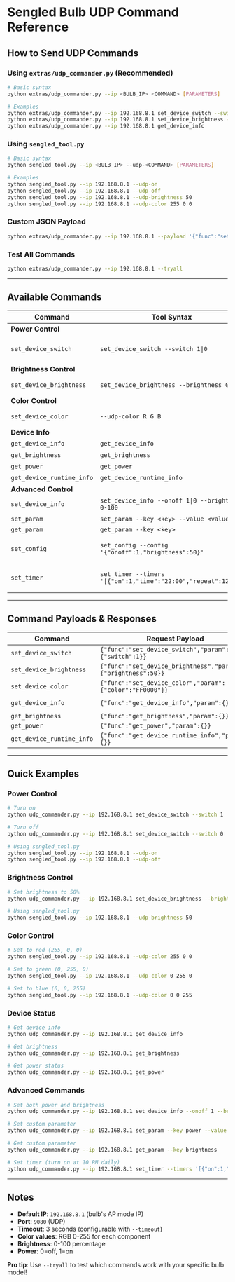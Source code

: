 # Sengled Bulb UDP Command Reference

## **How to Send UDP Commands**

### **Using `extras/udp_commander.py` (Recommended)**
```bash
# Basic syntax
python extras/udp_commander.py --ip <BULB_IP> <COMMAND> [PARAMETERS]

# Examples
python extras/udp_commander.py --ip 192.168.8.1 set_device_switch --switch 1
python extras/udp_commander.py --ip 192.168.8.1 set_device_brightness --brightness 50
python extras/udp_commander.py --ip 192.168.8.1 get_device_info
```

### **Using `sengled_tool.py`**
```bash
# Basic syntax
python sengled_tool.py --ip <BULB_IP> --udp-<COMMAND> [PARAMETERS]

# Examples
python sengled_tool.py --ip 192.168.8.1 --udp-on
python sengled_tool.py --ip 192.168.8.1 --udp-off
python sengled_tool.py --ip 192.168.8.1 --udp-brightness 50
python sengled_tool.py --ip 192.168.8.1 --udp-color 255 0 0
```

### **Custom JSON Payload**
```bash
python extras/udp_commander.py --ip 192.168.8.1 --payload '{"func":"set_device_switch","param":{"switch":1}}'
```

### **Test All Commands**
```bash
python extras/udp_commander.py --ip 192.168.8.1 --tryall
```

---

## **Available Commands**

| **Command** | **Tool Syntax** | **Parameters** | **Example** |
|-------------|-----------------|----------------|-------------|
| **Power Control** |
| `set_device_switch` | `set_device_switch --switch 1\|0` | `switch`: 0=off, 1=on | `set_device_switch --switch 1` |
| **Brightness Control** |
| `set_device_brightness` | `set_device_brightness --brightness 0-100` | `brightness`: 0-100 | `set_device_brightness --brightness 50` |
| **Color Control** |
| `set_device_color` | `--udp-color R G B` | `color`: RGB hex string | `--udp-color 255 0 0` |
| **Device Info** |
| `get_device_info` | `get_device_info` | None | `get_device_info` |
| `get_brightness` | `get_brightness` | None | `get_brightness` |
| `get_power` | `get_power` | None | `get_power` |
| `get_device_runtime_info` | `get_device_runtime_info` | None | `get_device_runtime_info` |
| **Advanced Control** |
| `set_device_info` | `set_device_info --onoff 1\|0 --brightness 0-100` | `onoff`, `brightness` | `set_device_info --onoff 1 --brightness 75` |
| `set_param` | `set_param --key <key> --value <value>` | `key`, `value` | `set_param --key power --value 1` |
| `get_param` | `get_param --key <key>` | `key` | `get_param --key brightness` |
| `set_config` | `set_config --config '{"onoff":1,"brightness":50}'` | `config`: JSON string | `set_config --config '{"onoff":1,"brightness":50}'` |
| `set_timer` | `set_timer --timers '[{"on":1,"time":"22:00","repeat":127}]'` | `timers`: JSON string | `set_timer --timers '[{"on":1,"time":"22:00","repeat":127}]'` |

---

## **Command Payloads & Responses**

| **Command** | **Request Payload** | **Response Payload** |
|-------------|-------------------|-------------------|
| `set_device_switch` | `{"func":"set_device_switch","param":{"switch":1}}` | `{"func":"set_device_switch","result":{"ret":0,"msg":"success"}}` |
| `set_device_brightness` | `{"func":"set_device_brightness","param":{"brightness":50}}` | `{"func":"set_device_brightness","result":{"ret":0,"msg":"success"}}` |
| `set_device_color` | `{"func":"set_device_color","param":{"color":"FF0000"}}` | `{"func":"set_device_color","result":{"ret":0,"msg":"success"}}` |
| `get_device_info` | `{"func":"get_device_info","param":{}}` | `{"func":"get_device_info","result":{"ret":0,"onoff":1,"brightness":100,"mode":1,"rssi":-41}}` |
| `get_brightness` | `{"func":"get_brightness","param":{}}` | `{"func":"get_brightness","result":{"ret":0,"value":50}}` |
| `get_power` | `{"func":"get_power","param":{}}` | `{"func":"get_power","result":{"ret":0,"power":1}}` |
| `get_device_runtime_info` | `{"func":"get_device_runtime_info","param":{}}` | `{"func":"get_device_runtime_info","result":{"ret":0,"onoff":1,"power":0.0,"energy":23.9,"voltage":227.9,"current":0.07}}` |

---

## **Quick Examples**

### **Power Control**
```bash
# Turn on
python udp_commander.py --ip 192.168.8.1 set_device_switch --switch 1

# Turn off  
python udp_commander.py --ip 192.168.8.1 set_device_switch --switch 0

# Using sengled_tool.py
python sengled_tool.py --ip 192.168.8.1 --udp-on
python sengled_tool.py --ip 192.168.8.1 --udp-off
```

### **Brightness Control**
```bash
# Set brightness to 50%
python udp_commander.py --ip 192.168.8.1 set_device_brightness --brightness 50

# Using sengled_tool.py
python sengled_tool.py --ip 192.168.8.1 --udp-brightness 50
```

### **Color Control**
```bash
# Set to red (255, 0, 0)
python sengled_tool.py --ip 192.168.8.1 --udp-color 255 0 0

# Set to green (0, 255, 0)  
python sengled_tool.py --ip 192.168.8.1 --udp-color 0 255 0

# Set to blue (0, 0, 255)
python sengled_tool.py --ip 192.168.8.1 --udp-color 0 0 255
```

### **Device Status**
```bash
# Get device info
python udp_commander.py --ip 192.168.8.1 get_device_info

# Get brightness
python udp_commander.py --ip 192.168.8.1 get_brightness

# Get power status
python udp_commander.py --ip 192.168.8.1 get_power
```

### **Advanced Commands**
```bash
# Set both power and brightness
python udp_commander.py --ip 192.168.8.1 set_device_info --onoff 1 --brightness 75

# Set custom parameter
python udp_commander.py --ip 192.168.8.1 set_param --key power --value 1

# Get custom parameter
python udp_commander.py --ip 192.168.8.1 get_param --key brightness

# Set timer (turn on at 10 PM daily)
python udp_commander.py --ip 192.168.8.1 set_timer --timers '[{"on":1,"time":"22:00","repeat":127}]'
```

---

## **Notes**

- **Default IP**: `192.168.8.1` (bulb's AP mode IP)
- **Port**: `9080` (UDP)
- **Timeout**: 3 seconds (configurable with `--timeout`)
- **Color values**: RGB 0-255 for each component
- **Brightness**: 0-100 percentage
- **Power**: 0=off, 1=on

**Pro tip**: Use `--tryall` to test which commands work with your specific bulb model!
